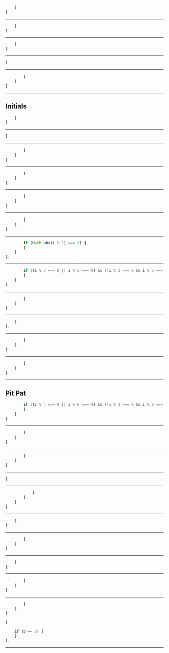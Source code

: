 


```js
	}
}
```

---




```js
	}
}
```

---




```js
	}
}
```

---



```js
}
```

---



```js
		}
	}
}
```

---

## **Initials**


```js
	}
}
```

---



```js
}
```

---




```js
		}
	}
}
```

---



```js
		}
	}
}
```

---



```js
		}
	}
}
```

---



```js
		}
	}
}
```

---




```js
		if (Math.abs(i % 2) === 1) {
		}
	}
};
```

---



```js
		if ((i % 3 === 0 || i % 5 === 0) && !(i % 3 === 0 && i % 5 === 0)) {
		}
	}
}
```

---



```js
		}
	}
}
```

---




```js
	}
};
```

---



```js
		}
	}
}
```

---




```js
		}
	}
}
```

---

## **Pit Pat**


```js
		if ((i % 4 === 0 || i % 6 === 0) && !(i % 4 === 0 && i % 6 === 0)) {
		}
	}
}
```

---



```js
		}
	}
}
```

---



```js
		}
	}
}
```

---



```js
}

```

---



```js
			}
		}
	}
}
```

---





```js
	}
}
```

---



```js
		}
	}
}
```

---




```js
	}
}
```

---





```js
		}
	}
}
```

---




```js
		}
	}
}
```


```js
}

	if (b == 0) {
	}
};
```

---
